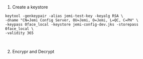 1. Create a keystore

  ```
  keytool -genkeypair -alias jemi-test-key -keyalg RSA \
  -dname "CN=Jemi Config Server, OU=Jemi, O=Jemi, L=QC, C=PH" \
  -keypass 0face_local -keystore jemi-config-dev.jks -storepass 0face_local \
  -validity 365
  ```

  ​

2. Encrypr and Decrypt

